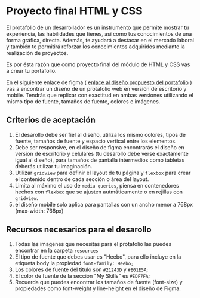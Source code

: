 # Proyecto final HTML y CSS

El protafolio de un desarrollador es un instrumento que permite mostrar tu experiencia, las habilidades que tienes, así como tus conocimientos de una forma gráfica, directa. Además, te ayudará a destacar en el mercado laboral y también te permitirá reforzar los conocimientos adquiridos mediante la realización de proyectos.

Es por ésta razón que como proyecto final del módulo de HTML y CSS vas a crear tu portafolio.

En el siguiente enlace de figma ( [enlace al diseño propuesto del portafolio](https://www.figma.com/file/Y3K4Ebh7ARCfw1ewHEFqMz/Portfolio-UI---Web-%26-Mobile-(Community)?type=design&node-id=286-117&mode=design&t=nydqAaHNSmKK63J0-0) ) vas a encontrar un diseño de un protafolio web en versión de escritorio y mobile. Tendrás que replicar con exactitud en ambas versiones utilizando el mismo tipo de fuente, tamaños de fuente, colores e imágenes.

## Criterios de aceptación

   1. El desarollo debe ser fiel al diseño, utiliza los mismo colores, tipos de fuente, tamaños de fuente y espacio vertical entre los elementos.
   2. Debe ser responsive, en el diseño de figma encontrarás el diseño en version de escritorio y celulares (tu desarollo debe verse exactamente igual al diseño), para tamaños de pantalla intermedios como tabletas deberás utilizar tu imaginación.
   3. Utilizar `gridview` para definir el layout de tu página y `flexbox` para crear el contenido dentro de cada sección o área del layout.
   4. Limita al máximo el uso de `media queries`, piensa en contenedores hechos con `flexbox` que se ajusten autmáticamente o en rejillas con `gridview`.
   5. el diseño mobile solo aplica para pantallas con un ancho menor a 768px (max-width: 768px)

## Recursos necesarios para el desarollo

1. Todas las imagenes que necesitas para el protafolio las puedes encontrar en la carpeta `resources`
2. El tipo de fuente que debes usar es "Heebo", para ello incluye en la etiqueta body la propiedad `font-family: Heebo;`
3. Los colores de fuente del titulo son `#21243D` y `#E01E5A`;
4. El color de fuente de la sección "My Skills" es `#EDF7FA`;
5. Recuerda que puedes encontrar los tamaños de fuente (font-size) y propiedades como font-weight y line-height en el diseño de Figma.




